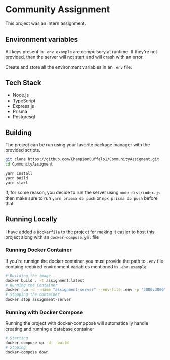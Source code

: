 # Community Assignment

This project was an intern assignment.

## Environment variables

All keys present in `.env.example` are compulsory at runtime. If they're not provided, then the server will not start and will crash with an error.

Create and store all the environment variables in an `.env` file.

## Tech Stack

- Node.js
- TypeScript
- Express.js
- Prisma
- Postgresql

## Building

The project can be run using your favorite package manager with the provided scripts.

```bash
git clone https://github.com/ChampionBuffalo1/CommunityAssigment.git
cd CommunityAssigment

yarn install
yarn build
yarn start
```

If, for some reason, you decide to run the server using `node dist/index.js`, then make sure to run `yarn prisma db push` or `npx prisma db push` before that.

## Running Locally

I have added a `Dockerfile` to the project for making it easier to host this project along with an `docker-compose.yml` file

### Running Docker Container

If you're runnign the docker container you must provide the path to `.env` file containg required environment variables mentioned in `.env.example`

```bash
# Building the image
docker build . -t assignment:latest
# Running the Container
docker run -d --name "assignment-server" --env-file .env -p "3000:3000" assignment:latest
# Stopping the container
docker stop assignment-server
```

### Running with Docker Compose

Running the project with docker-comppose will automatically handle creating and running a database container

```bash
# Starting
docker-compose up -d --build
# Stoping
docker-compose down
```
